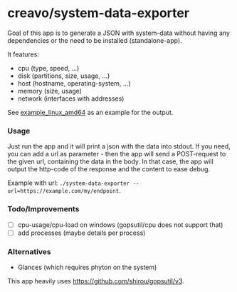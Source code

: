 # creavo/system-data-exporter

Goal of this app is to generate a JSON with system-data without having any dependencies or the need to be installed (standalone-app).

It features:

* cpu (type, speed, ...)
* disk (partitions, size, usage, ...)
* host (hostname, operating-system, ...)
* memory (size, usage)
* network (interfaces with addresses)

See [example_linux_amd64](https://github.com/creavo/system-data-exporter/blob/main/example_linux_amd64.json) as an example for the output.

### Usage

Just run the app and it will print a json with the data into stdout. If you need, you can add a url as parameter - then the app will send a POST-request to the given url, containing the data in the body. In that case, the app will output the http-code of the response and the content to ease debug.

Example with url: `./system-data-exporter --url=https://example.com/my/endpoint`.

### Todo/Improvements

- [ ] cpu-usage/cpu-load on windows (gopsutil/cpu does not support that)
- [ ] add processes (maybe details per process)

### Alternatives
* Glances (which requires phyton on the system)

This app heavily uses https://github.com/shirou/gopsutil/v3.
